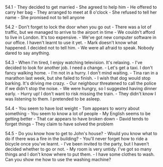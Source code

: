54.1
    - They decided to get married
    - She agreed to help him
    - He offered to carry her bag
    - They arranged to meet at 8 o'clock
    - She refused to tell her name
    - She promised not to tell anyone

54.2
    - Don't forget to lock the door when you go out
    - There was a lot of traffic, but we managed to arrive to the airport in time
    - We couldn't afford to live in London. It's too expensive.
    - We've got new computer software in our office. I haven't learnt to use it yet.
    - Mark doesn't know what happened. I decided not to tell him.
    - We were all afraid to speak. Nobody dared to say anything.

54.3
    - When I'm tired, I enjoy watching television. It's relaxing.
    - I've decided to look for another job. I need a change.
    - Let's get a taxi. I don't fancy walking home.
    - I'm not in a hurry. I don't mind waiting.
    - Tina ran in a marathon last week, but she failed to finish.
    - I wish that dog would stop barking. It's driving me crazy.
    - Our neighbour threatened to call the police if we didn't stop the noise.
    - We were hungry, so I suggested having dinner early.
    - Hurry up! I don't want to risk missing the train.
    - They didn't know I was listening to them. I pretended to be asleep.

54.4
    - You seem to have lost weight
    - Tom appears to worry about something
    - You seem to know a lot of people
    - My English seems to be getting better
    - That car appears to have broken down
    - David tends to forget things
    - They claim to have solved the problem

54.5
    - Do you know how to get to John's house?
    - Would you know what to do if there was a fire in the building?
    - You'll never forget how to ride a bicycle once you've learnt.
    - I've been invited to the party, but I haven't decided whether to go or not.
    - My room is very untidy. I've got so many things and I don't know where to put them.
    - I have some clothes to wash. Can you show me how to use the washing machine?